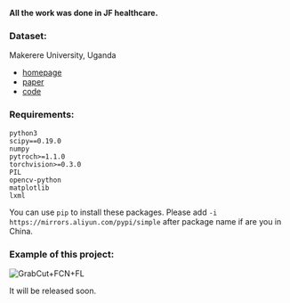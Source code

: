 **All the work was done in JF healthcare.**


### Dataset:

Makerere University, Uganda

- [homepage](http://air.ug/microscopy/)
- [paper](http://proceedings.mlr.press/v56/Quinn16.pdf)
- [code](https://github.com/jqug/microscopy-object-detection/blob/master/CNN%20training%20%26%20evaluation%20-%20tuberculosis.ipynb)

### Requirements:

```
python3
scipy==0.19.0
numpy
pytroch>=1.1.0
torchvision>=0.3.0
PIL
opencv-python
matplotlib
lxml
```
You can use `pip` to install these packages. Please add `-i https://mirrors.aliyun.com/pypi/simple` after package name if are you in China. 


### Example of this project:
![GrabCut+FCN+FL](https://raw.githubusercontent.com/Richardyu114/weakly-segmentation-with-bounding-box/master/img/5.png)

It will be released soon.

